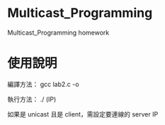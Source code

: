 # Multicast_Programming
Multicast_Programming homework

# 使用說明
編譯方法：
gcc lab2.c -o <filename>

執行方法：
./<execute filename> <server or client> <multicast or unicast> (IP)

如果是 unicast 且是 client，需設定要連線的 server IP

